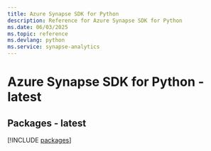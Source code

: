 ```yaml
---
title: Azure Synapse SDK for Python
description: Reference for Azure Synapse SDK for Python
ms.date: 06/03/2025
ms.topic: reference
ms.devlang: python
ms.service: synapse-analytics
---
```

# Azure Synapse SDK for Python - latest
## Packages - latest
[!INCLUDE [packages](synapse-index.md)]